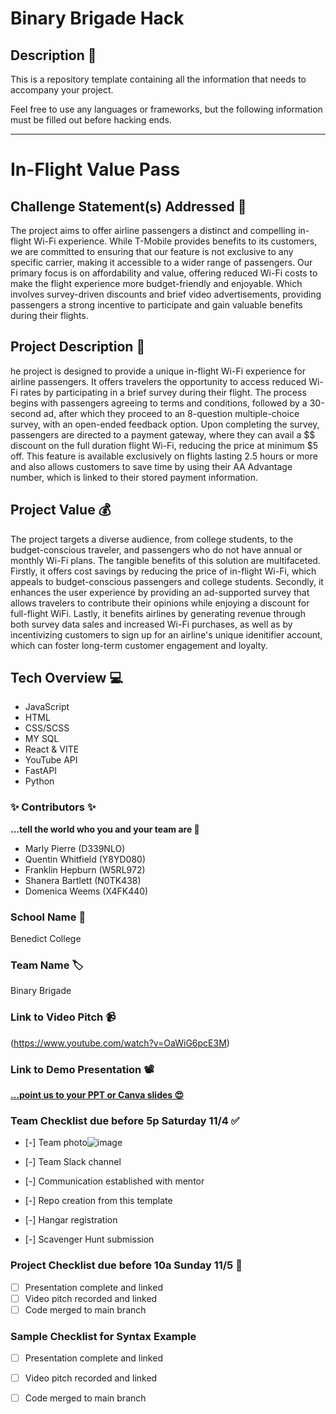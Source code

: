 # Binary Brigade Hack

## Description 🚨 
This is a repository template containing all the information that needs to accompany your project.

Feel free to use any languages or frameworks, but the following information must be filled out before hacking ends.
___________
# In-Flight Value Pass

## Challenge Statement(s) Addressed 🎯
The project aims to offer airline passengers a distinct and compelling in-flight Wi-Fi experience. While T-Mobile provides benefits to its customers, we are committed to ensuring that our feature is not exclusive to any specific carrier, making it accessible to a wider range of passengers. Our primary focus is on affordability and value, offering reduced Wi-Fi costs to make the flight experience more budget-friendly and enjoyable. Which involves survey-driven discounts and brief video advertisements, providing passengers a strong incentive to participate and gain valuable benefits during their flights.

## Project Description 🤯
he project is designed to provide a unique in-flight Wi-Fi experience for airline passengers. It offers travelers the opportunity to access reduced Wi-Fi rates by participating in a brief survey during their flight. The process begins with passengers agreeing to terms and conditions, followed by a 30-second ad, after which they proceed to an 8-question multiple-choice survey, with an open-ended feedback option. Upon completing the survey, passengers are directed to a payment gateway, where they can avail a $$ discount on the full duration flight Wi-Fi, reducing the price at minimum $5 off. This feature is available exclusively on flights lasting 2.5 hours or more and also allows customers to save time by using their AA Advantage number, which is linked to their stored payment information.


## Project Value 💰
The project targets a diverse audience, from college students, to the budget-conscious traveler, and passengers who do not have annual or monthly Wi-Fi plans. The tangible benefits of this solution are multifaceted. Firstly, it offers cost savings by reducing the price of in-flight Wi-Fi, which appeals to budget-conscious passengers and college students. Secondly, it enhances the user experience by providing an ad-supported survey that allows travelers to contribute their opinions while enjoying a discount for full-flight WiFi. Lastly, it benefits airlines by generating revenue through both survey data sales and increased Wi-Fi purchases, as well as by incentivizing customers to sign up for an airline's unique idenitifier account, which can foster long-term customer engagement and loyalty.

## Tech Overview 💻
- JavaScript
- HTML
- CSS/SCSS
- MY SQL
- React & VITE
- YouTube API
- FastAPI
- Python


### ✨ Contributors ✨
**...tell the world who you and your team are 🙂**
* Marly Pierre (D339NLO)
* Quentin Whitfield (Y8YD080)
* Franklin Hepburn (W5RL972)
* Shanera Bartlett (N0TK438)
* Domenica Weems (X4FK440)

### School Name 🏫
Benedict College

### Team Name 🏷
Binary Brigade

### Link to Video Pitch 📹
(https://www.youtube.com/watch?v=OaWiG6pcE3M)

### Link to Demo Presentation 📽
[**...point us to your PPT or Canva slides 😍**](https://benedicttigers-my.sharepoint.com/:p:/r/personal/marly_pierre40_my_benedict_edu/Documents/Binary%20Brigade%20-%20BE%20Smart%20Hackathon.pptx?d=w3ee361c08be045c7ad125e1190d7d425&csf=1&web=1&e=pBvYSF)

### Team Checklist due before 5p Saturday 11/4 ✅
- [-] Team photo![image](https://github.com/AATechCulture/Binary-Bigrade-Hack/assets/111023313/28349acc-5265-4173-a87a-222c33a09a64)

- [-] Team Slack channel
- [-] Communication established with mentor
- [-] Repo creation from this template
- [-] Hangar registration
- [-] Scavenger Hunt submission

### Project Checklist due before 10a Sunday 11/5 🏁
- [ ] Presentation complete and linked
- [ ] Video pitch recorded and linked
- [ ] Code merged to main branch

### Sample Checklist for Syntax Example 
- [ ] Presentation complete and linked
- [ ] Video pitch recorded and linked
- [ ] Code merged to main branch

